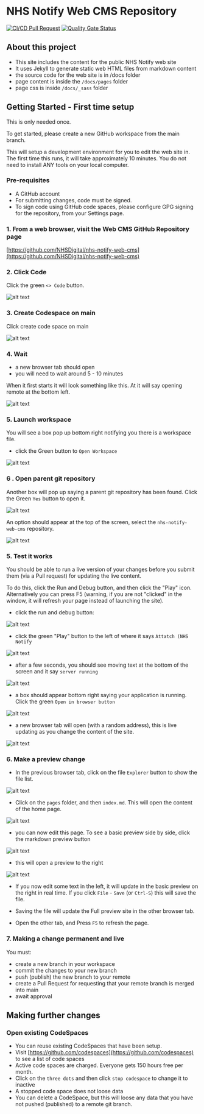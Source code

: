 # NHS Notify Web CMS Repository

[![CI/CD Pull Request](https://github.com/nhs-england-tools/repository-template/actions/workflows/cicd-1-pull-request.yaml/badge.svg)](https://github.com/nhs-england-tools/repository-template/actions/workflows/cicd-1-pull-request.yaml)
[![Quality Gate Status](https://sonarcloud.io/api/project_badges/measure?project=repository-template&metric=alert_status)](https://sonarcloud.io/summary/new_code?id=repository-template)

## About this project

- This site includes the content for the public NHS Notify web site
- It uses Jekyll to generate static web HTML files from markdown content
- the source code for the web site is in /docs folder
- page content is inside the `/docs/pages` folder
- page css is inside `/docs/_sass` folder

## Getting Started - First time setup

This is only needed once.

To get started, please create a new GitHub workspace from the main branch.

This will setup a development environment for you to edit the web site in. The first time this runs, it will take approximately 10 minutes. You do not need to install ANY tools on your local computer.

### Pre-requisites

- A GitHub account
- For submitting changes, code must be signed.
- To sign code using GitHub code spaces, please configure GPG signing for the repository, from your Settings page.

### 1. From a web browser, visit the Web CMS GitHub Repository page

[https://github.com/NHSDigital/nhs-notify-web-cms](https://github.com/NHSDigital/nhs-notify-web-cms)

### 2. Click Code

Click the green `<> Code` button.

![alt text](assets/img/image.png)

### 3. Create Codespace on main

Click create code space on main

![alt text](assets/img/image-1.png)

### 4. Wait

- a new browser tab should open
- you will need to wait around 5 - 10 minutes

When it first starts it will look something like this. At it will say opening remote at the bottom left.

![alt text](assets/img/image-2.png)

### 5. Launch workspace

You will see a box pop up bottom right notifying you there is a workspace file.

- click the Green button to `Open Workspace`

![alt text](assets/img/image-3.png)

### 6 . Open parent git repository

Another box will pop up saying a parent git repository has been found. Click the Green `Yes` button to open it.

![alt text](assets/img/image-4.png)

An option should appear at the top of the screen, select the `nhs-notify-web-cms` repository.

![alt text](assets/img/image-5.png)

### 5. Test it works

You should be able to run a live version of your changes before you submit them (via a Pull request) for updating the live content.

To do this, click the Run and Debug button, and then click the "Play" icon. Alternatively you can press F5 (warning, if you are not "clicked" in the window, it will refresh your page instead of launching the site).

- click the run and debug button:

![alt text](assets/img/image-6.png)

- click the green "Play" button to the left of where it says `Attatch (NHS Notify`

![alt text](assets/img/image-7.png)

- after a few seconds, you should see moving text at the bottom of the screen and it say `server running`

![alt text](assets/img/image-8.png)

- a box should appear bottom right saying your application is running. Click the green `Open in browser button`

![alt text](assets/img/image-9.png)

- a new browser tab will open (with a random address), this is live updating as you change the content of the site.

![alt text](assets/img/image-10.png)

### 6. Make a preview change

- In the previous browser tab, click on the file `Explorer` button to show the file list.

![alt text](assets/img/image-11.png)

- Click on the `pages` folder, and then `index.md`. This will open the content of the home page.

![alt text](assets/img/image-12.png)

- you can now edit this page. To see a basic preview side by side, click the markdown preview button

![alt text](assets/img/image-13.png)

- this will open a preview to the right

![alt text](assets/img/image-14.png)

- If you now edit some text in the left, it will update in the basic preview on the right in real time. If you click `File` - `Save` (or `Ctrl-S`) this will save the file.

- Saving the file will update the Full preview site in the other browser tab.

- Open the other tab, and Press `F5` to refresh the page.

### 7. Making a change permanent and live

You must:

- create a new branch in your workspace
- commit the changes to your new branch
- push (publish) the new branch to your remote
- create a Pull Request for requesting that your remote branch is merged into main
- await approval

## Making further changes

### Open existing CodeSpaces

- You can reuse existing CodeSpaces that have been setup.
- Visit [https://github.com/codespaces](https://github.com/codespaces) to see a list of code spaces
- Active code spaces are charged. Everyone gets 150 hours free per month.
- Click on the `three dots` and then click `stop codespace` to change it to inactive
- A stopped code space does not loose data
- You can delete a CodeSpace, but this will loose any data that you have not pushed (published) to a remote git branch.
